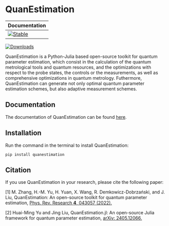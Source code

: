 # QuanEstimation

| **Documentation**         |
|:------------------------- |
| [![Stable](https://img.shields.io/badge/docs-stable-blue.svg)](https://quanestimation.github.io/QuanEstimation/) |
[![Downloads](https://static.pepy.tech/badge/quanestimation)](https://pepy.tech/project/quanestimation)

QuanEstimation is a Python-Julia based open-source toolkit for quantum parameter estimation, which consist in the calculation of the quantum metrological tools and quantum resources, and the optimizations with respect to the probe states, the controls or the measurements, as well as comprehensive optimizations in quantum metrology. Futhermore, QuanEstimation can generate not only optimal quantum parameter estimation schemes, but also adaptive measurement schemes.

## Documentation
The documentation of QuanEstimation can be found [here](https://quanestimation.github.io/QuanEstimation/).

## Installation
Run the command in the terminal to install QuanEstimation:  

~~~
pip install quanestimation
~~~

## Citation
If you use QuanEstimation in your research, please cite the following paper:

[1] M. Zhang, H.-M. Yu, H. Yuan, X. Wang, R. Demkowicz-Dobrzański, and J. Liu, 
QuanEstimation: An open-source toolkit for quantum parameter estimation, 
[Phys. Rev. Research **4**, 043057 (2022).](https://doi.org/10.1103/PhysRevResearch.4.043057)

[2] Huai-Ming Yu and Jing Liu, QuanEstimation.jl: An open-source Julia framework for quantum parameter estimation, 
[arXiv: 2405.12066.](https://doi.org/10.48550/arXiv.2405.12066)
